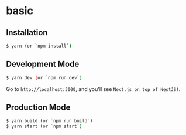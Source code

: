 # basic

## Installation

```bash
$ yarn (or `npm install`)
```

## Development Mode

```bash
$ yarn dev (or `npm run dev`)
```

Go to `http://localhost:3000`, and you'll see `Next.js on top of NestJS!`.

## Production Mode

```bash
$ yarn build (or `npm run build`)
$ yarn start (or `npm start`)
```

